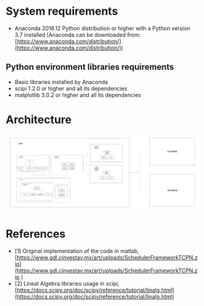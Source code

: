 # System requirements
- Anaconda 2018.12 Python distribution or higher with a Python version 3.7 installed (Anaconda can be downloaded from: [https://www.anaconda.com/distribution/](https://www.anaconda.com/distribution/))

## Python environment libraries requirements
- Basic libraries installed by Anaconda
- scipi 1.2.0 or higher and all its dependencies
- matplotlib 3.0.2 or higher and all its dependencies

# Architecture
![Architecture](diagrams/architecture.png)

# References
- [1] Original implementation of the code in matlab, [https://www.gdl.cinvestav.mx/art/uploads/SchedulerFrameworkTCPN.zip](https://www.gdl.cinvestav.mx/art/uploads/SchedulerFrameworkTCPN.zip )
- [2] Lineal Algebra libraries usage in scipi, [https://docs.scipy.org/doc/scipy/reference/tutorial/linalg.html](https://docs.scipy.org/doc/scipy/reference/tutorial/linalg.html)